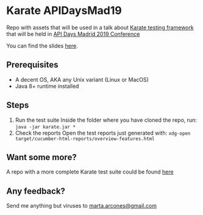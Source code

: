 # Karate APIDaysMad19

Repo with assets that will be used in a talk about [Karate testing framework](https://github.com/intuit/karate) that will be held in [API Days Madrid 2019 Conference](http://apidaysmad.apiaddicts.org/)

You can find the slides [here](https://bit.ly/apidays-karate-slides).

## Prerequisites
 - A decent OS, AKA any Unix variant (Linux or MacOS)
 - Java 8+ runtime installed

## Steps
1. Run the test suite
Inside the folder where you have cloned the repo, run:
 ```java -jar karate.jar *```
2. Check the reports
Open the test reports just generated with:
 ```xdg-open target/cucumber-html-reports/overview-features.html```

## Want some more? 
A repo with a more complete Karate test suite could be found [here](https://github.com/arcones/karate-meetup)

## Any feedback?
Send me anything but viruses to marta.arcones@gmail.com